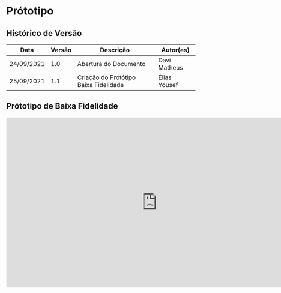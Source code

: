 # Prótotipo

## Histórico de Versão

| Data       | Versão | Descrição                             | Autor(es)    |
| ---------- | ------ | ------------------------------------- | ------------ |
| 24/09/2021 | 1.0    | Abertura do Documento                 | Davi Matheus |
| 25/09/2021 | 1.1    | Criação do Protótipo Baixa Fidelidade | Élias Yousef |

## Prótotipo de Baixa Fidelidade

<iframe style="border: 1px solid rgba(0, 0, 0, 0.1);" width="800" height="450" src="https://www.figma.com/embed?embed_host=share&url=https%3A%2F%2Fwww.figma.com%2Ffile%2F8AbU98f7dWxa5WFajQjmhE%2FKitchen-Road%3Fnode-id%3D0%253A1" allowfullscreen></iframe>
